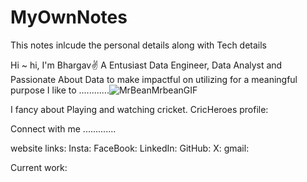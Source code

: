 # MyOwnNotes
This notes inlcude the personal details along with Tech details

Hi ~ hi, I'm Bhargav✌️
A Entusiast Data Engineer, Data Analyst and Passionate About Data to make impactful on utilizing for a meaningful purpose 
I like to ............![MrBeanMrbeanGIF](https://github.com/user-attachments/assets/d82d38df-6480-49d9-a06b-5f9b6daeb0a9)

I fancy about Playing and watching cricket.
CricHeroes profile: 

Connect with me .............

website links:
Insta:
FaceBook:
LinkedIn:
GitHub:
X:
gmail:

Current work:
